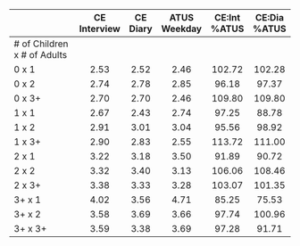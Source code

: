 
|                      | CE<br>Interview |  CE<br>Diary | ATUS<br>Weekday | CE:Int<br>%ATUS | CE:Dia<br>%ATUS |
| -------------------- | :----------: | :----------: | :----------: | :----------: | :----------: |
| # of Children x # of Adults |              |              |              |              |              |
| 0 x 1                |         2.53 |         2.52 |         2.46 |       102.72 |       102.28 |
| 0 x 2                |         2.74 |         2.78 |         2.85 |        96.18 |        97.37 |
| 0 x 3+               |         2.70 |         2.70 |         2.46 |       109.80 |       109.80 |
| 1 x 1                |         2.67 |         2.43 |         2.74 |        97.25 |        88.78 |
| 1 x 2                |         2.91 |         3.01 |         3.04 |        95.56 |        98.92 |
| 1 x 3+               |         2.90 |         2.83 |         2.55 |       113.72 |       111.00 |
| 2 x 1                |         3.22 |         3.18 |         3.50 |        91.89 |        90.72 |
| 2 x 2                |         3.32 |         3.40 |         3.13 |       106.06 |       108.46 |
| 2 x 3+               |         3.38 |         3.33 |         3.28 |       103.07 |       101.35 |
| 3+ x 1               |         4.02 |         3.56 |         4.71 |        85.25 |        75.53 |
| 3+ x 2               |         3.58 |         3.69 |         3.66 |        97.74 |       100.96 |
| 3+ x 3+              |         3.59 |         3.38 |         3.69 |        97.28 |        91.71 |

